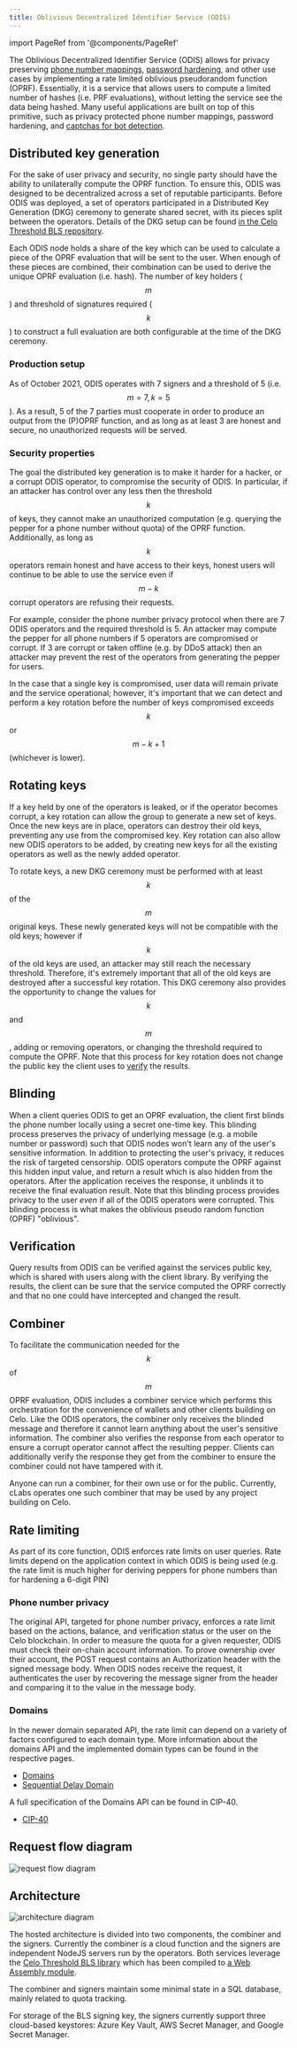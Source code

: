 ```yaml
---
title: Oblivious Decentralized Identifier Service (ODIS)
---
```


import PageRef from '@components/PageRef'

The Oblivious Decentralized Identifier Service (ODIS) allows for privacy preserving [phone number mappings](/what-is-celo/about-celo-l1/protocol/identity/odis-use-case-phone-number-privacy), [password hardening](/what-is-celo/about-celo-l1/protocol/identity/odis-use-case-key-hardening), and other use cases by implementing a rate limited oblivious pseudorandom function (OPRF).
Essentially, it is a service that allows users to compute a limited number of hashes (i.e. PRF evaluations), without letting the service see the data being hashed.
Many useful applications are built on top of this primitive, such as privacy protected phone number mappings, password hardening, and [captchas for bot detection](https://privacypass.github.io/).

## Distributed key generation

For the sake of user privacy and security, no single party should have the ability to unilaterally compute the OPRF function.
To ensure this, ODIS was designed to be decentralized across a set of reputable participants.
Before ODIS was deployed, a set of operators participated in a Distributed Key Generation (DKG) ceremony to generate shared secret, with its pieces split between the operators.
Details of the DKG setup can be found [in the Celo Threshold BLS repository](https://github.com/celo-org/celo-threshold-bls-rs).

Each ODIS node holds a share of the key which can be used to calculate a piece of the OPRF evaluation that will be sent to the user.
When enough of these pieces are combined, their combination can be used to derive the unique OPRF evaluation (i.e. hash).
The number of key holders ($$m$$) and threshold of signatures required ($$k$$) to construct a full evaluation are both configurable at the time of the DKG ceremony.

### Production setup

As of October 2021, ODIS operates with 7 signers and a threshold of 5 (i.e. $$m=7, k=5$$).
As a result, 5 of the 7 parties must cooperate in order to produce an output from the (P)OPRF function, and as long as at least 3 are honest and secure, no unauthorized requests will be served.

<!-- TODO(victor): Once the new set is in production, information about the 7 operators should be included here -->

### Security properties

The goal the distributed key generation is to make it harder for a hacker, or a corrupt ODIS operator, to compromise the security of ODIS.
In particular, if an attacker has control over any less then the threshold $$k$$ of keys, they cannot make an unauthorized computation (e.g. querying the pepper for a phone number without quota) of the OPRF function.
Additionally, as long as $$k$$ operators remain honest and have access to their keys, honest users will continue to be able to use the service even if $$m-k$$ corrupt operators are refusing their requests.

For example, consider the phone number privacy protocol when there are 7 ODIS operators and the required threshold is 5. An attacker may compute the pepper for all phone numbers if 5 operators are compromised or corrupt. If 3 are corrupt or taken offline (e.g. by DDoS attack) then an attacker may prevent the rest of the operators from generating the pepper for users.

In the case that a single key is compromised, user data will remain private and the service operational; however, it's important that we can detect and perform a key rotation before the number of keys compromised exceeds $$k$$ or $$m - k + 1$$ (whichever is lower).

## Rotating keys

If a key held by one of the operators is leaked, or if the operator becomes corrupt, a key rotation can allow the group to generate a new set of keys. Once the new keys are in place, operators can destroy their old keys, preventing any use from the compromised key.
Key rotation can also allow new ODIS operators to be added, by creating new keys for all the existing operators as well as the newly added operator.

To rotate keys, a new DKG ceremony must be performed with at least $$k$$ of the $$m$$ original keys.
These newly generated keys will not be compatible with the old keys; however if $$k$$ of the old keys are used, an attacker may still reach the necessary threshold.
Therefore, it's extremely important that all of the old keys are destroyed after a successful key rotation.
This DKG ceremony also provides the opportunity to change the values for $$k$$ and $$m$$, adding or removing operators, or changing the threshold required to compute the OPRF.
Note that this process for key rotation does not change the public key the client uses to [verify](#verification) the results.

## Blinding

When a client queries ODIS to get an OPRF evaluation, the client first blinds the phone number locally using a secret one-time key.
This blinding process preserves the privacy of underlying message (e.g. a mobile number or password) such that ODIS nodes won't learn any of the user's sensitive information.
In addition to protecting the user's privacy, it reduces the risk of targeted censorship.
ODIS operators compute the OPRF against this hidden input value, and return a result which is also hidden from the operators.
After the application receives the response, it unblinds it to receive the final evaluation result.
Note that this blinding process provides privacy to the user _even_ if all of the ODIS operators were corrupted.
This blinding process is what makes the oblivious pseudo random function (OPRF) "oblivious".

## Verification

Query results from ODIS can be verified against the services public key, which is shared with users along with the client library.
By verifying the results, the client can be sure that the service computed the OPRF correctly and that no one could have intercepted and changed the result.

## Combiner

To facilitate the communication needed for the $$k$$ of $$m$$ OPRF evaluation, ODIS includes a combiner service which performs this orchestration for the convenience of wallets and other clients building on Celo.
Like the ODIS operators, the combiner only receives the blinded message and therefore it cannot learn anything about the user's sensitive information.
The combiner also verifies the response from each operator to ensure a corrupt operator cannot affect the resulting pepper.
Clients can additionally verify the response they get from the combiner to ensure the combiner could not have tampered with it.

Anyone can run a combiner, for their own use or for the public.
Currently, cLabs operates one such combiner that may be used by any project building on Celo.

## Rate limiting

As part of its core function, ODIS enforces rate limits on user queries.
Rate limits depend on the application context in which ODIS is being used (e.g. the rate limit is much higher for deriving peppers for phone numbers than for hardening a 6-digit PIN)

### Phone number privacy

The original API, targeted for phone number privacy, enforces a rate limit based on the actions, balance, and verification status or the user on the Celo blockchain.
In order to measure the quota for a given requester, ODIS must check their on-chain account information.
To prove ownership over their account, the POST request contains an Authorization header with the signed message body.
When ODIS nodes receive the request, it authenticates the user by recovering the message signer from the header and comparing it to the value in the message body.

### Domains

In the newer domain separated API, the rate limit can depend on a variety of factors configured to each domain type.
More information about the domains API and the implemented domain types can be found in the respective pages.

- [Domains](/what-is-celo/about-celo-l1/protocol/identity/odis-domain)
- [Sequential Delay Domain](/what-is-celo/about-celo-l1/protocol/identity/odis-domain-sequential-delay-domain)

A full specification of the Domains API can be found in CIP-40.

- [CIP-40](https://github.com/celo-org/celo-proposals/blob/master/CIPs/cip-0040.md)

## Request flow diagram

![request flow diagram](https://storage.googleapis.com/celo-website/docs/ODIS-flow-diagram.svg)

## Architecture

![architecture diagram](https://storage.googleapis.com/celo-website/docs/ODIS-architecture-diagram.svg)

The hosted architecture is divided into two components, the combiner and the signers.
Currently the combiner is a cloud function and the signers are independent NodeJS servers run by the operators.
Both services leverage the [Celo Threshold BLS library](https://github.com/celo-org/celo-threshold-bls-rs) which has been compiled to [a Web Assembly module](https://github.com/celo-org/blind-threshold-bls-wasm).

The combiner and signers maintain some minimal state in a SQL database, mainly related to quota tracking.

For storage of the BLS signing key, the signers currently support three cloud-based keystores: Azure Key Vault, AWS Secret Manager, and Google Secret Manager.
